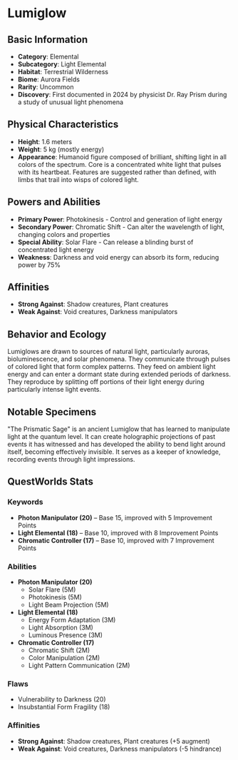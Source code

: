 # Lumiglow

## Basic Information
- **Category**: Elemental
- **Subcategory**: Light Elemental
- **Habitat**: Terrestrial Wilderness
- **Biome**: Aurora Fields
- **Rarity**: Uncommon
- **Discovery**: First documented in 2024 by physicist Dr. Ray Prism during a study of unusual light phenomena

## Physical Characteristics
- **Height**: 1.6 meters
- **Weight**: 5 kg (mostly energy)
- **Appearance**: Humanoid figure composed of brilliant, shifting light in all colors of the spectrum. Core is a concentrated white light that pulses with its heartbeat. Features are suggested rather than defined, with limbs that trail into wisps of colored light.

## Powers and Abilities
- **Primary Power**: Photokinesis - Control and generation of light energy
- **Secondary Power**: Chromatic Shift - Can alter the wavelength of light, changing colors and properties
- **Special Ability**: Solar Flare - Can release a blinding burst of concentrated light energy
- **Weakness**: Darkness and void energy can absorb its form, reducing power by 75%



## Affinities
- **Strong Against**: Shadow creatures, Plant creatures
- **Weak Against**: Void creatures, Darkness manipulators

## Behavior and Ecology
Lumiglows are drawn to sources of natural light, particularly auroras, bioluminescence, and solar phenomena. They communicate through pulses of colored light that form complex patterns. They feed on ambient light energy and can enter a dormant state during extended periods of darkness. They reproduce by splitting off portions of their light energy during particularly intense light events.

## Notable Specimens
"The Prismatic Sage" is an ancient Lumiglow that has learned to manipulate light at the quantum level. It can create holographic projections of past events it has witnessed and has developed the ability to bend light around itself, becoming effectively invisible. It serves as a keeper of knowledge, recording events through light impressions.

## QuestWorlds Stats

### Keywords
- **Photon Manipulator (20)** – Base 15, improved with 5 Improvement Points
- **Light Elemental (18)** – Base 10, improved with 8 Improvement Points
- **Chromatic Controller (17)** – Base 10, improved with 7 Improvement Points

### Abilities
- **Photon Manipulator (20)**
  - Solar Flare (5M)
  - Photokinesis (5M)
  - Light Beam Projection (5M)
- **Light Elemental (18)**
  - Energy Form Adaptation (3M)
  - Light Absorption (3M)
  - Luminous Presence (3M)
- **Chromatic Controller (17)**
  - Chromatic Shift (2M)
  - Color Manipulation (2M)
  - Light Pattern Communication (2M)

### Flaws
- Vulnerability to Darkness (20)
- Insubstantial Form Fragility (18)

### Affinities
- **Strong Against**: Shadow creatures, Plant creatures (+5 augment)
- **Weak Against**: Void creatures, Darkness manipulators (-5 hindrance)
